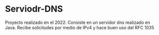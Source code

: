 # Serviodr-DNS
Proyecto realizado en el 2022. Consiste en un servidor dns realizado en Java. Recibe solicitudes por medio de IPv4 y hace buen uso del RFC 1035
